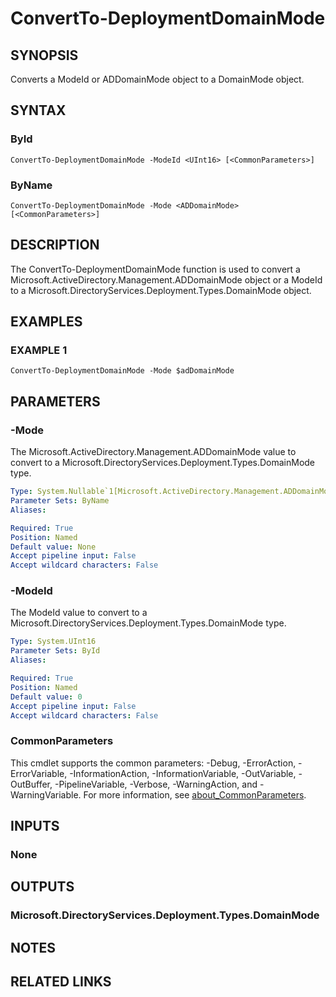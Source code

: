 
# ConvertTo-DeploymentDomainMode

## SYNOPSIS
Converts a ModeId or ADDomainMode object to a DomainMode object.

## SYNTAX

### ById
```
ConvertTo-DeploymentDomainMode -ModeId <UInt16> [<CommonParameters>]
```

### ByName
```
ConvertTo-DeploymentDomainMode -Mode <ADDomainMode> [<CommonParameters>]
```

## DESCRIPTION
The ConvertTo-DeploymentDomainMode function is used to convert a
Microsoft.ActiveDirectory.Management.ADDomainMode object or a ModeId to a
Microsoft.DirectoryServices.Deployment.Types.DomainMode object.

## EXAMPLES

### EXAMPLE 1
```
ConvertTo-DeploymentDomainMode -Mode $adDomainMode
```

## PARAMETERS

### -Mode
The Microsoft.ActiveDirectory.Management.ADDomainMode value to convert to a
Microsoft.DirectoryServices.Deployment.Types.DomainMode type.

```yaml
Type: System.Nullable`1[Microsoft.ActiveDirectory.Management.ADDomainMode]
Parameter Sets: ByName
Aliases:

Required: True
Position: Named
Default value: None
Accept pipeline input: False
Accept wildcard characters: False
```

### -ModeId
The ModeId value to convert to a Microsoft.DirectoryServices.Deployment.Types.DomainMode type.

```yaml
Type: System.UInt16
Parameter Sets: ById
Aliases:

Required: True
Position: Named
Default value: 0
Accept pipeline input: False
Accept wildcard characters: False
```

### CommonParameters
This cmdlet supports the common parameters: -Debug, -ErrorAction, -ErrorVariable, -InformationAction, -InformationVariable, -OutVariable, -OutBuffer, -PipelineVariable, -Verbose, -WarningAction, and -WarningVariable. For more information, see [about_CommonParameters](http://go.microsoft.com/fwlink/?LinkID=113216).

## INPUTS

### None
## OUTPUTS

### Microsoft.DirectoryServices.Deployment.Types.DomainMode
## NOTES

## RELATED LINKS
